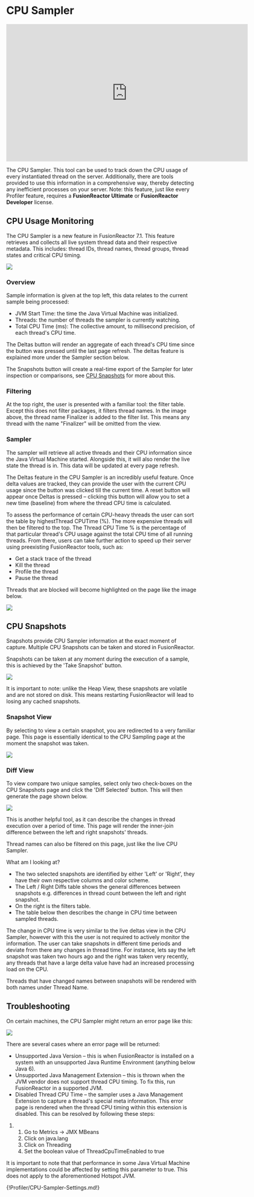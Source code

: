 # CPU Sampler

<iframe src="https://player.vimeo.com/video/847319190?h=732325e769" width="640" height="363" frameborder="0" allow="autoplay; fullscreen" allowfullscreen></iframe>

The CPU Sampler. This tool can be
used to track down the CPU usage of every instantiated thread on the
server. Additionally, there are tools provided to use this information
in a comprehensive way, thereby detecting any inefficient processes on
your server. Note: this feature, just like every Profiler feature,
requires a **FusionReactor Ultimate** or **FusionReactor Developer**
license.

## CPU Usage Monitoring

The CPU Sampler is a new feature in FusionReactor 7.1. This feature
retrieves and collects all live system thread data and their respective
metadata. This includes: thread IDs, thread names, thread groups, thread
states and critical CPU timing.

[![](/attachments/245552580/245552617.png)](/attachments/245552580/245552617.png)

### Overview

Sample information is given at the top left, this data relates to the
current sample being processed:

-   JVM Start Time: the time the Java Virtual Machine was initialized.
-   Threads: the number of threads the sampler is currently watching.
-   Total CPU Time (ms): The collective amount, to millisecond
    precision, of each thread's CPU time.

The Deltas button will render an aggregate of each thread's CPU time
since the button was pressed until the last page refresh. The deltas
feature is explained more under the Sampler section below.

The Snapshots button will create a real-time export of the Sampler for
later inspection or comparisons, see [CPU
Snapshots](#cpu-snapshots) for more about this.

### Filtering

At the top right, the user is presented with a familiar tool: the filter
table. Except this does not filter packages, it filters thread names. In
the image above, the thread name Finalizer is added to the filter list.
This means any thread with the name "Finalizer" will be omitted from the
view.

### Sampler

The sampler will retrieve all active threads and their CPU information
since the Java Virtual Machine started. Alongside this, it will also
render the live state the thread is in. This data will be updated at
every page refresh.

The Deltas feature in the CPU Sampler is an incredibly useful feature.
Once delta values are tracked, they can provide the user with the
current CPU usage since the button was clicked till the current time. A
reset button will appear once Deltas is pressed – clicking this button
will allow you to set a new time (baseline) from where the thread CPU
time is calculated.

To assess the performance of certain CPU-heavy threads the user can sort
the table by highestThread CPUTime (%). The more expensive threads will
then be filtered to the top. The Thread CPU Time % is the percentage of
that particular thread's CPU usage against the total CPU time of all
running threads. From there, users can take further action to speed up
their server using preexisting FusionReactor tools, such as:

-   Get a stack trace of the thread
-   Kill the thread
-   Profile the thread
-   Pause the thread

Threads that are blocked will become highlighted on the page like the
image below.

[![](/attachments/245552580/245552592.png)](/attachments/245552580/245552592.png)


##  CPU Snapshots

Snapshots provide CPU Sampler information at the exact moment of
capture. Multiple CPU Snapshots can be taken and stored in
FusionReactor.

Snapshots can be taken at any moment during the execution of a sample,
this is achieved by the 'Take Snapshot' button.

[![](/attachments/245552624/245552690.png)](/attachments/245552624/245552690.png)


It is important to note: unlike the Heap View, these snapshots are
volatile and are not stored on disk. This means restarting FusionReactor
will lead to losing any cached snapshots.

### Snapshot View

By selecting to view a certain snapshot, you are redirected to a very
familiar page. This page is essentially identical to the CPU Sampling
page at the moment the snapshot was taken.

[![](/attachments/245552624/245552697.png)](/attachments/245552624/245552697.png)

### Diff View

To view compare two unique samples, select only two check-boxes on the
CPU Snapshots page and click the 'Diff Selected' button. This will then
generate the page shown below.

[![](/attachments/245552624/245552704.png)](/attachments/245552624/245552704.png)

This is another helpful tool, as it can describe the changes in thread
execution over a period of time. This page will render the inner-join
difference between the left and right snapshots' threads.

Thread names can also be filtered on this page, just like the live CPU
Sampler.

What am I looking at?

-   The two selected snapshots are identified by either 'Left' or
    'Right', they have their own respective columns and color scheme.
-   The Left / Right Diffs table shows the general differences between
    snapshots e.g. differences in thread count between the left and
    right snapshot.
-   On the right is the filters table.
-   The table below then describes the change in CPU time between
    sampled threads.

The change in CPU time is very similar to the live deltas view in the
CPU Sampler, however with this the user is not required to actively
monitor the information. The user can take snapshots in different time
periods and deviate from there any changes in thread time. For instance,
lets say the left snapshot was taken two hours ago and the right was
taken very recently, any threads that have a large delta value have had
an increased processing load on the CPU.

Threads that have changed names between snapshots will be rendered with
both names under Thread Name.

## Troubleshooting

On certain machines, the CPU Sampler might return an error page like
this:

[![](/attachments/245552711/245552718.png)](/attachments/245552711/245552718.png)

There are several cases where an error page will be returned:

-   Unsupported Java Version – this is when FusionReactor is installed
    on a system with an unsupported Java Runtime Environment (anything
    below Java 6).
-   Unsupported Java Management Extension – this is thrown when the JVM
    vendor does not support thread CPU timing. To fix this, run
    FusionReactor in a supported JVM.
-   Disabled Thread CPU Time – the sampler uses a Java Management
    Extension to capture a thread's special meta information. This error
    page is rendered when the thread CPU timing within this extension is
    disabled. This can be resolved by following these steps:

1.  1.  Go to Metrics → JMX MBeans
    2.  Click on java.lang
    3.  Click on Threading
    4.  Set the boolean value of ThreadCpuTimeEnabled to true


It is important to note that that performance in some Java Virtual
Machine implementations could be affected by setting this parameter to
true. This does not apply to the aforementioned Hotspot JVM.

{!Profiler/CPU-Sampler-Settings.md!}
